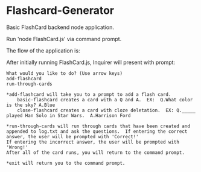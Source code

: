 # Flashcard-Generator

Basic FlashCard backend node application.

Run 'node FlashCard.js' via command prompt.

The flow of the application is:

After initially running FlashCard.js, Inquirer will present with prompt:

    What would you like to do? (Use arrow keys)
    add-flashcard
    run-through-cards

    *add-flashcard will take you to a prompt to add a flash card.
        basic-flashcard creates a card with a Q and A.  EX:  Q.What color is the sky? A.Blue
        close-flashcard creates a card with cloze deletation.  EX: Q._____ played Han Solo in Star Wars.  A.Harrison Ford

    *run-through-cards will run through cards that have been created and appended to log.txt and ask the questions.  If entering the correct answer, the user will be prompted with 'Correct!'
    If entering the incorrect answer, the user will be prompted with 'Wrong!'
    After all of the card runs, you will return to the command prompt.

    *exit will return you to the command prompt.
